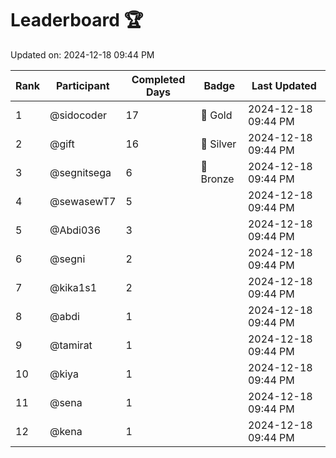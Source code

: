 # Leaderboard 🏆

Updated on: 2024-12-18 09:44 PM

| Rank | Participant       | Completed Days | Badge      | Last Updated         |
|------|-------------------|----------------|------------|----------------------|
| 1    | @sidocoder        | 17             | 🏅 Gold     | 2024-12-18 09:44 PM |
| 2    | @gift             | 16             | 🥈 Silver   | 2024-12-18 09:44 PM |
| 3    | @segnitsega       | 6              | 🥉 Bronze   | 2024-12-18 09:44 PM |
| 4    | @sewasewT7        | 5              |            | 2024-12-18 09:44 PM |
| 5    | @Abdi036          | 3              |            | 2024-12-18 09:44 PM |
| 6    | @segni            | 2              |            | 2024-12-18 09:44 PM |
| 7    | @kika1s1          | 2              |            | 2024-12-18 09:44 PM |
| 8    | @abdi             | 1              |            | 2024-12-18 09:44 PM |
| 9    | @tamirat          | 1              |            | 2024-12-18 09:44 PM |
| 10   | @kiya             | 1              |            | 2024-12-18 09:44 PM |
| 11   | @sena             | 1              |            | 2024-12-18 09:44 PM |
| 12   | @kena             | 1              |            | 2024-12-18 09:44 PM |

